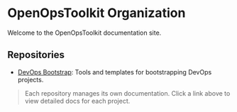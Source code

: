 # OpenOpsToolkit Organization

Welcome to the OpenOpsToolkit documentation site.

## Repositories

- [DevOps Bootstrap](devops-bootstrap/index.md): Tools and templates for bootstrapping DevOps projects.

> Each repository manages its own documentation. Click a link above to view detailed docs for each project.